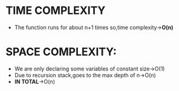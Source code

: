 
# TIME COMPLEXITY
- The function runs for about n+1 times so,time complexity->**O(n)**

# SPACE COMPLEXITY:
- We are only declaring some variables of constant size->O(1)
- Due to recursion stack,goes to the max depth of n->O(n)
- **IN TOTAL**->O(n)
